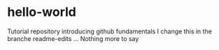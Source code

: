 # hello-world
Tutorial repository introducing github fundamentals
I change this in the branche readme-edits ...
Nothing more to say

